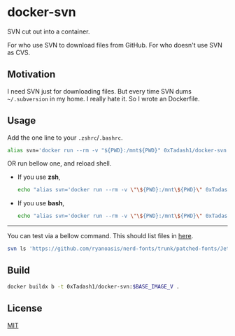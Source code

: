 # docker-svn

SVN cut out into a container.

For who use SVN to download files from GitHub.
For who doesn't use SVN as CVS.

## Motivation

I need SVN just for downloading files. But every time SVN dums `~/.subversion` in my home.
I really hate it. So I wrote an Dockerfile.

## Usage

Add the one line to your `.zshrc`/`.bashrc`.

```sh
alias svn='docker run --rm -v "${PWD}:/mnt${PWD}" 0xTadash1/docker-svn "$PWD"'
```

OR run bellow one, and reload shell.

- If you use **zsh**,
  ```sh
  echo "alias svn='docker run --rm -v \"\${PWD}:/mnt\${PWD}\" 0xTadash1/docker-svn \"\$PWD\"'" >> ${ZDOTDIR:-$HOME}/.zshrc
  ```

- If you use **bash**,
  ```sh
  echo "alias svn='docker run --rm -v \"\${PWD}:/mnt\${PWD}\" 0xTadash1/docker-svn \"\$PWD\"'" >> ${HOME}/.bashrc
  ```

---

You can test via a bellow command. This should list files in [here](https://github.com/ryanoasis/nerd-fonts/tree/master/patched-fonts/JetBrainsMono/Ligatures).

```sh
svn ls 'https://github.com/ryanoasis/nerd-fonts/trunk/patched-fonts/JetBrainsMono/Ligatures'
```

## Build

```sh
docker buildx b -t 0xTadash1/docker-svn:$BASE_IMAGE_V .
```

## License

[MIT]()
